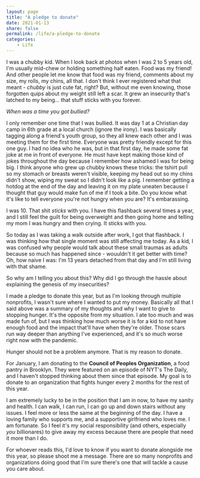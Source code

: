 ```yaml
---
layout: page
title: "A pledge to donate"
date: 2021-01-13
share: false
permalink: /life/a-pledge-to-donate
categories:
    - Life
---
```


I was a chubby kid. When I look back at photos when I was 2 to 5 years old, I'm usually mid-chew or holding something half eaten. Food was my friend! And other people let me know that food was my friend, comments about my size, my rolls, my chins, all that. I don't think I ever registered what that meant - *chubby* is just cute fat, right? But, without me even knowing, those forgotten quips about my weight still left a scar. It grew an insecurity that's latched to my being... that stuff sticks with you forever. 

*When was a time you got bullied?*

I only remember one time that I was bullied. It was day 1 at a Christian day camp in 6th grade at a local church (ignore the irony). I was basically tagging along a friend's youth group, so they all knew each other and I was meeting them for the first time. Everyone was pretty friendly except for this one guy. I had no idea who he was, but in that first day, he made some fat joke at me in front of everyone. He must have kept making those kind of jokes throughout the day because I remember how ashamed I was for being big. I think anyone who grew up chubby knows these tricks: the tshirt pull so my stomach or breasts weren't visible, keeping my head out so my chins didn't show, wiping my sweat so I didn't look like a pig. I remember getting a hotdog at the end of the day and leaving it on my plate uneaten because I thought that guy would make fun of me if I took a bite. Do you know what it's like to tell everyone you're not hungry when you are? It's embarassing.

I was 10. That shit *sticks* with you. I have this flashback several times a year, and I still feel the guilt for being overweight and then going home and telling my mom I was hungry and then crying. It sticks with you. 

So today as I was taking a walk outside after work, I got that flashback. I was thinking how that single moment was still affecting me today. As a kid, I was confused why people would talk about these small traumas as adults because so much has happened since - wouuldn't it get better with time? Oh, how naive I was: I'm 13 years detached from that day and I'm still living with that shame.

So why am I telling you about this? Why did I go through the hassle about explaining the genesis of my insecurities? 

I made a pledge to donate this year, but as I'm looking through multiple nonprofits, I wasn't sure where I wanted to put my money. Basically all that I said above was a summary of my thoughts and why I want to give to stopping hunger. It's the opposite from my situation. I ate too much and was made fun of, but I was thinking how much worse it is for a kid to not have enough food and the impact that'll have when they're older. Those scars run way deeper than anything I've experienced, and it's so much worse right now with the pandemic. 

Hunger should not be a problem anymore. That is my reason to donate. 

For January, I am donating to the **Council of Peoples Organization**, a food pantry in Brooklyn. They were featured on an episode of NYT's The Daily, and I haven't stopped thinking about them since that episode. My goal is to donate to an organization that fights hunger every 2 months for the rest of this year. 

I am extremely lucky to be in the position that I am in now, to have my sanity and health. I can walk, I can run, I can go up and down stairs without any issues. I feel more or less the same at the beginning of the day. I have a loving family who supports me, and a supportive girlfriend who loves me. I am fortunate. So I feel it's my social responsibility (and others, especially *you* billionares) to give away my excess because there are people that need it more than I do. 

For whoever reads this, I'd love to know if you want to donate alongside me this year, so please shoot me a message. There are so many nonprofits and organizations doing good that I'm sure there's one that will tackle a cause you care about.